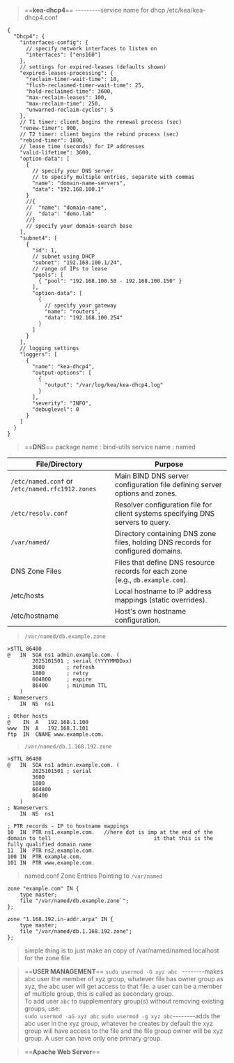 >==**kea-dhcp4**== ---------service name for dhcp
	/etc/kea/kea-dhcp4.conf
```
{
  "Dhcp4": {
    "interfaces-config": {
      // specify network interfaces to listen on
      "interfaces": ["ens160"]
    },
    // settings for expired-leases (defaults shown)
    "expired-leases-processing": {
      "reclaim-timer-wait-time": 10,
      "flush-reclaimed-timer-wait-time": 25,
      "hold-reclaimed-time": 3600,
      "max-reclaim-leases": 100,
      "max-reclaim-time": 250,
      "unwarned-reclaim-cycles": 5
    },
    // T1 timer: client begins the renewal process (sec)
    "renew-timer": 900,
    // T2 timer: client begins the rebind process (sec)
    "rebind-timer": 1800,
    // lease time (seconds) for IP addresses
    "valid-lifetime": 3600,
    "option-data": [
      {
        // specify your DNS server
        // to specify multiple entries, separate with commas
        "name": "domain-name-servers",
        "data": "192.168.100.1"
      }
      //{
      //  "name": "domain-name",
      //  "data": "demo.lab"
      //}
      // specify your domain-search base
    ],
    "subnet4": [
      {
        "id": 1,
        // subnet using DHCP
        "subnet": "192.168.100.1/24",
        // range of IPs to lease
        "pools": [
          { "pool": "192.168.100.50 - 192.168.100.150" }
        ],
        "option-data": [
          {
            // specify your gateway
            "name": "routers",
            "data": "192.168.100.254"
          }
        ]
      }
    ],
    // logging settings
    "loggers": [
      {
        "name": "kea-dhcp4",
        "output-options": [
          {
            "output": "/var/log/kea/kea-dhcp4.log"
          }
        ],
        "severity": "INFO",
        "debuglevel": 0
      }
    ]
  }
}

```
 >==**DNS**==
 >	package name : bind-utils
 >	 service name : named
   

| File/Directory                                  | Purpose                                                                          |
| ----------------------------------------------- | -------------------------------------------------------------------------------- |
| `/etc/named.conf` or `/etc/named.rfc1912.zones` | Main BIND DNS server configuration file defining server options and zones.       |
| `/etc/resolv.conf`                              | Resolver configuration file for client systems specifying DNS servers to query.  |
| `/var/named/`                                   | Directory containing DNS zone files, holding DNS records for configured domains. |
| DNS Zone Files                                  | Files that define DNS resource records for each zone (e.g., `db.example.com`).   |
| /etc/hosts                                      | Local hostname to IP address mappings (static overrides).                        |
| /etc/hostname                                   | Host's own hostname configuration.                                               |

>`/var/named/db.example.zone`
```
>$TTL 86400
@   IN  SOA ns1 admin.example.com. (
        2025101501 ; serial (YYYYMMDDxx)
        3600       ; refresh
        1800       ; retry
        604800     ; expire
        86400      ; minimum TTL
    )
; Nameservers
    IN  NS  ns1

; Other hosts
@    IN  A   192.168.1.100
www  IN  A   192.168.1.101
ftp  IN  CNAME www.example.com.

```
>`/var/named/db.1.168.192.zone`
```
>$TTL 86400
@   IN  SOA ns1 admin.example.com. (
        2025101501 ; serial
        3600
        1800
        604800
        86400
    )
; Nameservers
    IN  NS  ns1

; PTR records - IP to hostname mappings
10  IN  PTR ns1.example.com.   //here dot is imp at the end of the domain to tell                                 it that this is the fully qualified domain name
11  IN  PTR ns2.example.com.
100 IN  PTR example.com.
101 IN  PTR www.example.com.

```
>named.conf Zone Entries Pointing to `/var/named`
```
zone "example.com" IN {
    type master;
    file "/var/named/db.example.zone`";
};

zone "1.168.192.in-addr.arpa" IN {
    type master;
    file "/var/named/db.1.168.192.zone";
};

```
>simple thing is to just make an copy of /var/named/named.localhost for the zone file




>==**USER MANAGEMENT**==
	`sudo usermod -G xyz abc ` --------makes abc user the member of xyz group, whatever file                                                               has owner group as xyz, the abc user will get access to                                                                that file. a user can be a member of multiple group, this                                                              is called as secondary group.                                              To add user `abc` to supplementary group(s) without removing existing groups, use:  
	`sudo usermod -aG xyz abc`
	`sudo usermod -g xyz abc`--------adds the abc user in the xyz group, whatever he creates                                                              by default the xyz group will have access to the file and                                                              the file group owner will be xyz group. A user can have                                                              only one primary group.

>==**Apache Web Server**==
>